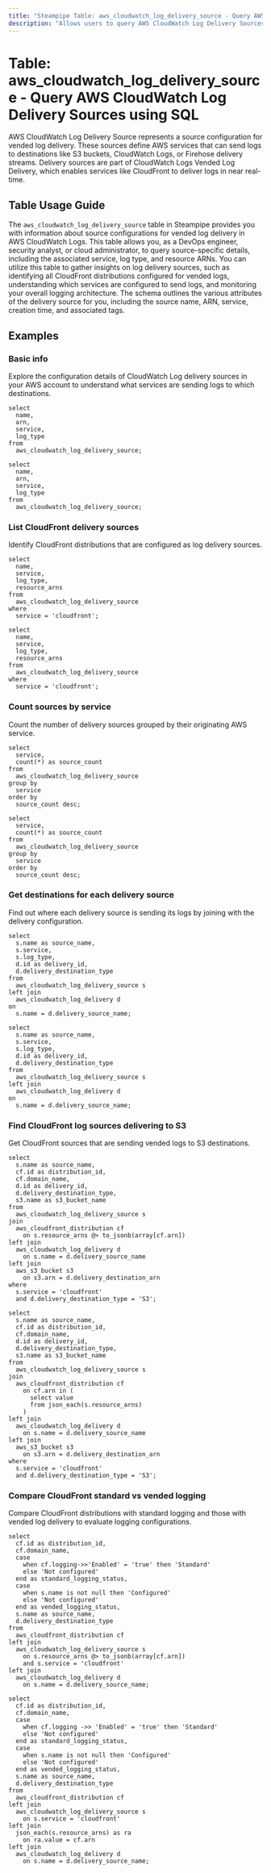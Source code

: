 ```yaml
---
title: "Steampipe Table: aws_cloudwatch_log_delivery_source - Query AWS CloudWatch Log Delivery Sources using SQL"
description: "Allows users to query AWS CloudWatch Log Delivery Sources, providing information about source configurations for vended log delivery."
---
```


# Table: aws_cloudwatch_log_delivery_source - Query AWS CloudWatch Log Delivery Sources using SQL

AWS CloudWatch Log Delivery Source represents a source configuration for vended log delivery. These sources define AWS services that can send logs to destinations like S3 buckets, CloudWatch Logs, or Firehose delivery streams. Delivery sources are part of CloudWatch Logs Vended Log Delivery, which enables services like CloudFront to deliver logs in near real-time.

## Table Usage Guide

The `aws_cloudwatch_log_delivery_source` table in Steampipe provides you with information about source configurations for vended log delivery in AWS CloudWatch Logs. This table allows you, as a DevOps engineer, security analyst, or cloud administrator, to query source-specific details, including the associated service, log type, and resource ARNs. You can utilize this table to gather insights on log delivery sources, such as identifying all CloudFront distributions configured for vended logs, understanding which services are configured to send logs, and monitoring your overall logging architecture. The schema outlines the various attributes of the delivery source for you, including the source name, ARN, service, creation time, and associated tags.

## Examples

### Basic info
Explore the configuration details of CloudWatch Log delivery sources in your AWS account to understand what services are sending logs to which destinations.

```sql+postgres
select
  name,
  arn,
  service,
  log_type
from
  aws_cloudwatch_log_delivery_source;
```

```sql+sqlite
select
  name,
  arn,
  service,
  log_type
from
  aws_cloudwatch_log_delivery_source;
```

### List CloudFront delivery sources
Identify CloudFront distributions that are configured as log delivery sources.

```sql+postgres
select
  name,
  service,
  log_type,
  resource_arns
from
  aws_cloudwatch_log_delivery_source
where
  service = 'cloudfront';
```

```sql+sqlite
select
  name,
  service,
  log_type,
  resource_arns
from
  aws_cloudwatch_log_delivery_source
where
  service = 'cloudfront';
```

### Count sources by service
Count the number of delivery sources grouped by their originating AWS service.

```sql+postgres
select
  service,
  count(*) as source_count
from
  aws_cloudwatch_log_delivery_source
group by
  service
order by
  source_count desc;
```

```sql+sqlite
select
  service,
  count(*) as source_count
from
  aws_cloudwatch_log_delivery_source
group by
  service
order by
  source_count desc;
```

### Get destinations for each delivery source
Find out where each delivery source is sending its logs by joining with the delivery configuration.

```sql+postgres
select
  s.name as source_name,
  s.service,
  s.log_type,
  d.id as delivery_id,
  d.delivery_destination_type
from
  aws_cloudwatch_log_delivery_source s
left join
  aws_cloudwatch_log_delivery d
on
  s.name = d.delivery_source_name;
```

```sql+sqlite
select
  s.name as source_name,
  s.service,
  s.log_type,
  d.id as delivery_id,
  d.delivery_destination_type
from
  aws_cloudwatch_log_delivery_source s
left join
  aws_cloudwatch_log_delivery d
on
  s.name = d.delivery_source_name;
```

### Find CloudFront log sources delivering to S3
Get CloudFront sources that are sending vended logs to S3 destinations.

```sql+postgres
select
  s.name as source_name,
  cf.id as distribution_id,
  cf.domain_name,
  d.id as delivery_id,
  d.delivery_destination_type,
  s3.name as s3_bucket_name
from
  aws_cloudwatch_log_delivery_source s
join
  aws_cloudfront_distribution cf
    on s.resource_arns @> to_jsonb(array[cf.arn])
left join
  aws_cloudwatch_log_delivery d
    on s.name = d.delivery_source_name
left join
  aws_s3_bucket s3
    on s3.arn = d.delivery_destination_arn
where
  s.service = 'cloudfront'
  and d.delivery_destination_type = 'S3';
```

```sql+sqlite
select
  s.name as source_name,
  cf.id as distribution_id,
  cf.domain_name,
  d.id as delivery_id,
  d.delivery_destination_type,
  s3.name as s3_bucket_name
from
  aws_cloudwatch_log_delivery_source s
join
  aws_cloudfront_distribution cf
    on cf.arn in (
      select value
      from json_each(s.resource_arns)
    )
left join
  aws_cloudwatch_log_delivery d
    on s.name = d.delivery_source_name
left join
  aws_s3_bucket s3
    on s3.arn = d.delivery_destination_arn
where
  s.service = 'cloudfront'
  and d.delivery_destination_type = 'S3';
```

### Compare CloudFront standard vs vended logging
Compare CloudFront distributions with standard logging and those with vended log delivery to evaluate logging configurations.

```sql+postgres
select
  cf.id as distribution_id,
  cf.domain_name,
  case
    when cf.logging->>'Enabled' = 'true' then 'Standard'
    else 'Not configured'
  end as standard_logging_status,
  case
    when s.name is not null then 'Configured'
    else 'Not configured'
  end as vended_logging_status,
  s.name as source_name,
  d.delivery_destination_type
from
  aws_cloudfront_distribution cf
left join
  aws_cloudwatch_log_delivery_source s
    on s.resource_arns @> to_jsonb(array[cf.arn])
    and s.service = 'cloudfront'
left join
  aws_cloudwatch_log_delivery d
    on s.name = d.delivery_source_name;
```

```sql+sqlite
select
  cf.id as distribution_id,
  cf.domain_name,
  case
    when cf.logging ->> 'Enabled' = 'true' then 'Standard'
    else 'Not configured'
  end as standard_logging_status,
  case
    when s.name is not null then 'Configured'
    else 'Not configured'
  end as vended_logging_status,
  s.name as source_name,
  d.delivery_destination_type
from
  aws_cloudfront_distribution cf
left join
  aws_cloudwatch_log_delivery_source s
    on s.service = 'cloudfront'
left join
  json_each(s.resource_arns) as ra
    on ra.value = cf.arn
left join
  aws_cloudwatch_log_delivery d
    on s.name = d.delivery_source_name;
```